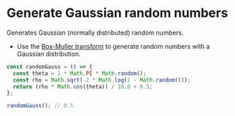 # Generate Gaussian random numbers

Generates Gaussian (normally distributed) random numbers.

* Use the [Box-Muller transform](https://en.wikipedia.org/wiki/Box%E2%80%93Muller\_transform) to generate random numbers with a Gaussian distribution.

```js
const randomGauss = () => {
  const theta = 2 * Math.PI * Math.random();
  const rho = Math.sqrt(-2 * Math.log(1 - Math.random()));
  return (rho * Math.cos(theta)) / 10.0 + 0.5;
};
```

```js
randomGauss(); // 0.5
```
